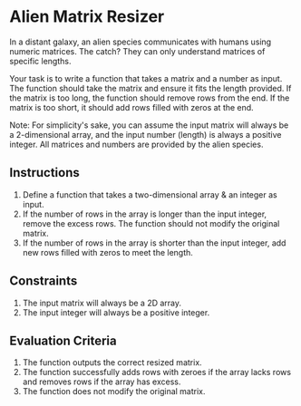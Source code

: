 # Alien Matrix Resizer

In a distant galaxy, an alien species communicates with humans using numeric matrices. The catch? They can only understand matrices of specific lengths. 

Your task is to write a function that takes a matrix and a number as input. The function should take the matrix and ensure it fits the length provided. If the matrix is too long, the function should remove rows from the end. If the matrix is too short, it should add rows filled with zeros at the end. 

Note: For simplicity's sake, you can assume the input matrix will always be a 2-dimensional array, and the input number (length) is always a positive integer. All matrices and numbers are provided by the alien species. 

## Instructions 
1. Define a function that takes a two-dimensional array & an integer as input.
2. If the number of rows in the array is longer than the input integer, remove the excess rows. The function should not modify the original matrix.
3. If the number of rows in the array is shorter than the input integer, add new rows filled with zeros to meet the length. 

## Constraints
1. The input matrix will always be a 2D array.
2. The input integer will always be a positive integer. 

## Evaluation Criteria 
1. The function outputs the correct resized matrix.
2. The function successfully adds rows with zeroes if the array lacks rows and removes rows if the array has excess.
3. The function does not modify the original matrix.